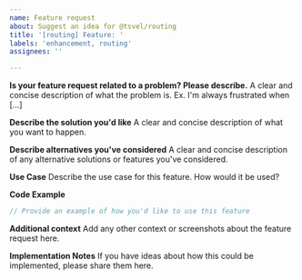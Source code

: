 ```yaml
---
name: Feature request
about: Suggest an idea for @tsvel/routing
title: '[routing] Feature: '
labels: 'enhancement, routing'
assignees: ''

---
```


**Is your feature request related to a problem? Please describe.**
A clear and concise description of what the problem is. Ex. I'm always frustrated when [...]

**Describe the solution you'd like**
A clear and concise description of what you want to happen.

**Describe alternatives you've considered**
A clear and concise description of any alternative solutions or features you've considered.

**Use Case**
Describe the use case for this feature. How would it be used?

**Code Example**
```typescript
// Provide an example of how you'd like to use this feature
```

**Additional context**
Add any other context or screenshots about the feature request here.

**Implementation Notes**
If you have ideas about how this could be implemented, please share them here.

